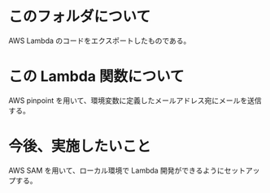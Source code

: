 # このフォルダについて

AWS Lambda のコードをエクスポートしたものである。

# この Lambda 関数について

AWS pinpoint を用いて、環境変数に定義したメールアドレス宛にメールを送信する。

# 今後、実施したいこと

AWS SAM を用いて、ローカル環境で Lambda 開発ができるようにセットアップする。
